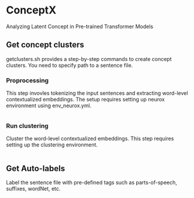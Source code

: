 # ConceptX
Analyzing Latent Concept in Pre-trained Transformer Models

## Get concept clusters
getclusters.sh provides a step-by-step commands to create concept clusters. You need to specify path to a sentence file.

### Proprocessing
This step invovles tokenizing the input sentences and extracting word-level contextualized embeddings. The setup requires setting up neurox environment using env_neurox.yml.

```conda env create --file=env_neuron.yml
```

### Run clustering
Cluster the word-level contextualized embeddings. This step requires setting up the clustering environment.

```conda env create --file=env_clustering
```

## Get Auto-labels
Label the sentence file with pre-defined tags such as parts-of-speech, suffixes, wordNet, etc.


